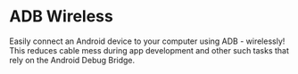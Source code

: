 # ADB Wireless

Easily connect an Android device to your computer using ADB - wirelessly! This reduces cable mess during app development and other such tasks that rely on the Android Debug Bridge.
